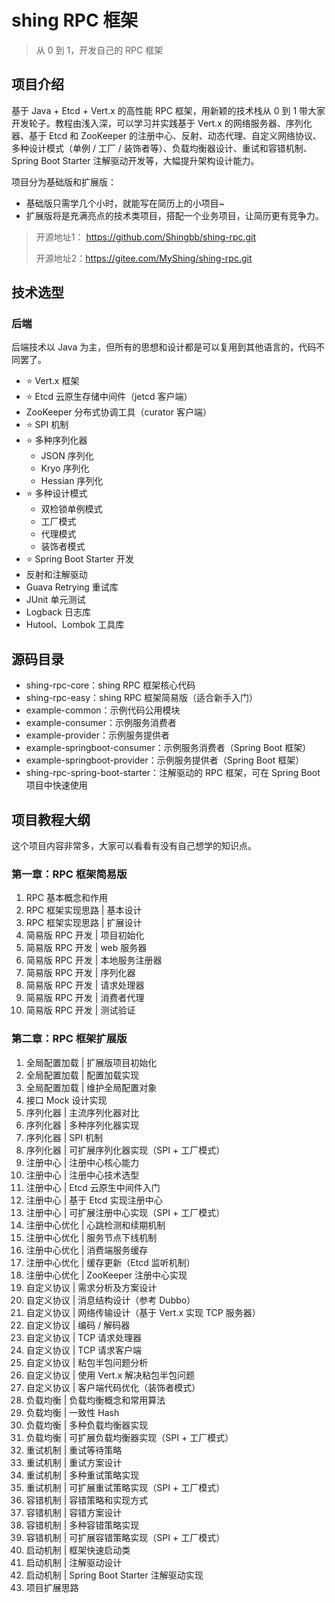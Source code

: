 # shing RPC 框架

> 从 0 到 1，开发自己的 RPC 框架



## 项目介绍

基于 Java + Etcd + Vert.x 的高性能 RPC 框架，用新颖的技术栈从 0 到 1 带大家开发轮子。教程由浅入深，可以学习并实践基于 Vert.x 的网络服务器、序列化器、基于 Etcd 和 ZooKeeper 的注册中心、反射、动态代理、自定义网络协议、多种设计模式（单例 / 工厂 / 装饰者等）、负载均衡器设计、重试和容错机制、Spring Boot Starter 注解驱动开发等，大幅提升架构设计能力。

项目分为基础版和扩展版：

- 基础版只需学几个小时，就能写在简历上的小项目~
- 扩展版将是充满亮点的技术类项目，搭配一个业务项目，让简历更有竞争力。

>开源地址1： https://github.com/Shingbb/shing-rpc.git
> 
>开源地址2：https://gitee.com/MyShing/shing-rpc.git



## 技术选型

### 后端

后端技术以 Java 为主，但所有的思想和设计都是可以复用到其他语言的，代码不同罢了。

- ⭐️ Vert.x 框架
- ⭐️ Etcd 云原生存储中间件（jetcd 客户端）
- ZooKeeper 分布式协调工具（curator 客户端）
- ⭐️ SPI 机制
- ⭐️ 多种序列化器
    - JSON 序列化
    - Kryo 序列化
    - Hessian 序列化
- ⭐️ 多种设计模式
    - 双检锁单例模式
    - 工厂模式
    - 代理模式
    - 装饰者模式
- ⭐️ Spring Boot Starter 开发
- 反射和注解驱动
- Guava Retrying 重试库
- JUnit 单元测试
- Logback 日志库
- Hutool、Lombok 工具库



## 源码目录

- shing-rpc-core：shing RPC 框架核心代码
- shing-rpc-easy：shing RPC 框架简易版（适合新手入门）
- example-common：示例代码公用模块
- example-consumer：示例服务消费者
- example-provider：示例服务提供者
- example-springboot-consumer：示例服务消费者（Spring Boot 框架）
- example-springboot-provider：示例服务提供者（Spring Boot 框架）
- shing-rpc-spring-boot-starter：注解驱动的 RPC 框架，可在 Spring Boot 项目中快速使用



## 项目教程大纲

这个项目内容非常多，大家可以看看有没有自己想学的知识点。



### 第一章：RPC 框架简易版

1. RPC 基本概念和作用
2. RPC 框架实现思路 | 基本设计
3. RPC 框架实现思路 | 扩展设计
4. 简易版 RPC 开发 | 项目初始化
5. 简易版 RPC 开发 | web 服务器
6. 简易版 RPC 开发 | 本地服务注册器
7. 简易版 RPC 开发 | 序列化器
8. 简易版 RPC 开发 | 请求处理器
9. 简易版 RPC 开发 | 消费者代理
10. 简易版 RPC 开发 | 测试验证



### 第二章：RPC 框架扩展版

1. 全局配置加载 | 扩展版项目初始化
2. 全局配置加载 | 配置加载实现
3. 全局配置加载 | 维护全局配置对象
4. 接口 Mock 设计实现
5. 序列化器 | 主流序列化器对比
6. 序列化器 | 多种序列化器实现
7. 序列化器 | SPI 机制
8. 序列化器 | 可扩展序列化器实现（SPI + 工厂模式）
9. 注册中心 | 注册中心核心能力
10. 注册中心 | 注册中心技术选型
11. 注册中心 | Etcd 云原生中间件入门
12. 注册中心 | 基于 Etcd 实现注册中心
13. 注册中心 | 可扩展注册中心实现（SPI + 工厂模式）
14. 注册中心优化 | 心跳检测和续期机制
15. 注册中心优化 | 服务节点下线机制
16. 注册中心优化 | 消费端服务缓存
17. 注册中心优化 | 缓存更新（Etcd 监听机制）
18. 注册中心优化 | ZooKeeper 注册中心实现
19. 自定义协议 | 需求分析及方案设计
20. 自定义协议 | 消息结构设计（参考 Dubbo）
21. 自定义协议 | 网络传输设计（基于 Vert.x 实现 TCP 服务器）
22. 自定义协议 | 编码 / 解码器
23. 自定义协议 | TCP 请求处理器
24. 自定义协议 | TCP 请求客户端
25. 自定义协议 | 粘包半包问题分析
26. 自定义协议 | 使用 Vert.x 解决粘包半包问题
27. 自定义协议 | 客户端代码优化（装饰者模式）
28. 负载均衡 | 负载均衡概念和常用算法
29. 负载均衡 | 一致性 Hash
30. 负载均衡 | 多种负载均衡器实现
31. 负载均衡 | 可扩展负载均衡器实现（SPI + 工厂模式）
32. 重试机制 | 重试等待策略
33. 重试机制 | 重试方案设计
34. 重试机制 | 多种重试策略实现
35. 重试机制 | 可扩展重试策略实现（SPI + 工厂模式）
36. 容错机制 | 容错策略和实现方式
37. 容错机制 | 容错方案设计
38. 容错机制 | 多种容错策略实现
39. 容错机制 | 可扩展容错策略实现（SPI + 工厂模式）
40. 启动机制 | 框架快速启动类
41. 启动机制 | 注解驱动设计
42. 启动机制 | Spring Boot Starter 注解驱动实现
43. 项目扩展思路
